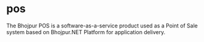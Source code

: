 # pos
The Bhojpur POS is a software-as-a-service product used as a Point of Sale system based on Bhojpur.NET Platform for application delivery.
